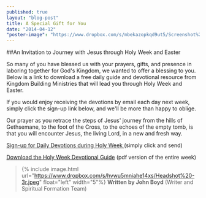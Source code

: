 ```yaml
---
published: true
layout: "blog-post"
title: A Special Gift for You
date: "2014-04-12"
"poster-image": "https://www.dropbox.com/s/mbekazopkqd9ut5/Screenshot%202014-04-10%2011.11.16.png"
---
```


##An Invitation to Journey with Jesus through Holy Week and Easter

So many of you have blessed us with your prayers, gifts, and presence in laboring together for God's Kingdom, we wanted to offer a blessing to you.  Below is a link to download a free daily guide and devotional resource from Kingdom Building Ministries that will lead you through Holy Week and Easter.  

If you would enjoy receiving the devotions by email each day next week, simply click the sign-up link below, and we'll be more than happy to oblige. 

Our prayer as you retrace the steps of Jesus' journey from the hills of Gethsemane, to the foot of the Cross, to the echoes of the empty tomb, is that you will encounter Jesus, the living Lord, in a new and fresh way.

<a href="https://interland3.donorperfect.net/weblink/weblink.aspx?name=kbm&id=39" target="_blank">Sign-up for Daily Devotions during Holy Week </a>
(simply click and send) 

<a href="http://www.kbm.org/fuel/holy-week-guide/" target="_blank">Download the Holy Week Devotional Guide</a>
(pdf version of the entire week) 


>{% include image.html url="https://www.dropbox.com/s/hvwu5mniahe14xs/Headshot%20-3r.jpeg" float="left" width="5"%} **Written by John Boyd**  (Writer and Spiritual Formation Team)
